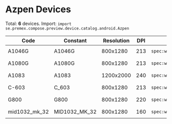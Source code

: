 # Azpen Devices

Total: **6** devices. Import: `import se.premex.compose.preview.device.catalog.android.Azpen`

| Code | Constant | Resolution | DPI | Compose Spec | Preview Usage |
|------|----------|------------|-----|-------------|---------------|
| A1046G | A1046G | 800x1280 | 213 | `spec:width=800px,height=1280px,dpi=213` | `@Preview(device = Azpen.A1046G)` |
| A1080G | A1080G | 800x1280 | 213 | `spec:width=800px,height=1280px,dpi=213` | `@Preview(device = Azpen.A1080G)` |
| A1083 | A1083 | 1200x2000 | 240 | `spec:width=1200px,height=2000px,dpi=240` | `@Preview(device = Azpen.A1083)` |
| C-603 | C_603 | 800x1280 | 213 | `spec:width=800px,height=1280px,dpi=213` | `@Preview(device = Azpen.C_603)` |
| G800 | G800 | 800x1280 | 220 | `spec:width=800px,height=1280px,dpi=220` | `@Preview(device = Azpen.G800)` |
| mid1032_mk_32 | MID1032_MK_32 | 800x1280 | 160 | `spec:width=800px,height=1280px,dpi=160` | `@Preview(device = Azpen.MID1032_MK_32)` |

<!-- Generated automatically. Do not edit manually. -->
